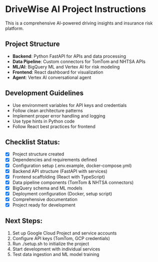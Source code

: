 # DriveWise AI Project Instructions

This is a comprehensive AI-powered driving insights and insurance risk platform.

## Project Structure
- **Backend**: Python FastAPI for APIs and data processing
- **Data Pipeline**: Custom connectors for TomTom and NHTSA APIs
- **ML/AI**: BigQuery ML and Vertex AI for risk modeling
- **Frontend**: React dashboard for visualization
- **Agent**: Vertex AI conversational agent

## Development Guidelines
- Use environment variables for API keys and credentials
- Follow clean architecture patterns
- Implement proper error handling and logging
- Use type hints in Python code
- Follow React best practices for frontend

## Checklist Status:
- [x] Project structure created
- [x] Dependencies and requirements defined
- [x] Configuration setup (.env.example, docker-compose.yml)
- [x] Backend API structure (FastAPI with services)
- [x] Frontend scaffolding (React with TypeScript)
- [x] Data pipeline components (TomTom & NHTSA connectors)
- [x] BigQuery schema and ML models
- [x] Deployment configuration (Docker, setup script)
- [x] Comprehensive documentation
- [x] Project ready for development

## Next Steps:
1. Set up Google Cloud Project and service accounts
2. Configure API keys (TomTom, GCP credentials)
3. Run ./setup.sh to initialize the project
4. Start development with individual services
5. Test data ingestion and ML model training